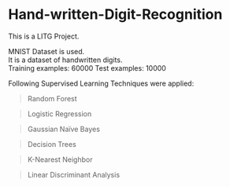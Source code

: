 # Hand-written-Digit-Recognition
This is a LITG Project.

MNIST Dataset is used.<br>
It is a dataset of handwritten digits.<br>
Training examples: 60000
Test examples: 10000

Following Supervised Learning Techniques were applied:
> Random Forest

> Logistic Regression

> Gaussian Naïve Bayes

> Decision Trees

> K-Nearest Neighbor

> Linear Discriminant Analysis
